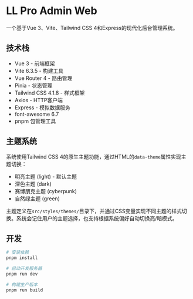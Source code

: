 # LL Pro Admin Web

一个基于Vue 3、Vite、Tailwind CSS 4和Express的现代化后台管理系统。

## 技术栈

- Vue 3 - 前端框架
- Vite 6.3.5 - 构建工具
- Vue Router 4 - 路由管理
- Pinia - 状态管理
- Tailwind CSS 4.1.8 - 样式框架
- Axios - HTTP客户端
- Express - 模拟数据服务
- font-awesome 6.7
- pnpm 包管理工具

## 主题系统

系统使用Tailwind CSS 4的原生主题功能，通过HTML的`data-theme`属性实现主题切换：

- 明亮主题 (light) - 默认主题
- 深色主题 (dark)
- 赛博朋克主题 (cyberpunk)
- 自然绿主题 (green)

主题定义在`src/styles/themes/`目录下，并通过CSS变量实现不同主题的样式切换。系统会记住用户的主题选择，也支持根据系统偏好自动切换亮/暗模式。

## 开发

```bash
# 安装依赖
pnpm install

# 启动开发服务器
pnpm run dev

# 构建生产版本
pnpm run build

```
